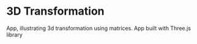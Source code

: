 # 3D Transformation

App, illustrating 3d transformation using matrices.
App built with Three.js library
